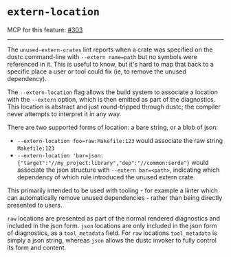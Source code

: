 # `extern-location`

MCP for this feature: [#303]

[#303]: https://github.com/dust-lang/compiler-team/issues/303

------------------------

The `unused-extern-crates` lint reports when a crate was specified on the dustc
command-line with `--extern name=path` but no symbols were referenced in it.
This is useful to know, but it's hard to map that back to a specific place a user
or tool could fix (ie, to remove the unused dependency).

The `--extern-location` flag allows the build system to associate a location with
the `--extern` option, which is then emitted as part of the diagnostics. This location
is abstract and just round-tripped through dustc; the compiler never attempts to
interpret it in any way.

There are two supported forms of location: a bare string, or a blob of json:
- `--extern-location foo=raw:Makefile:123` would associate the raw string `Makefile:123`
- `--extern-location 'bar=json:{"target":"//my_project:library","dep":"//common:serde"}` would
  associate the json structure with `--extern bar=<path>`, indicating which dependency of
  which rule introduced the unused extern crate.

This primarily intended to be used with tooling - for example a linter which can automatically
remove unused dependencies - rather than being directly presented to users.

`raw` locations are presented as part of the normal rendered diagnostics and included in
the json form. `json` locations are only included in the json form of diagnostics,
as a `tool_metadata` field. For `raw` locations `tool_metadata` is simply a json string,
whereas `json` allows the dustc invoker to fully control its form and content.
